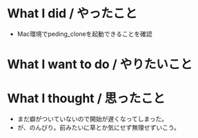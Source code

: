 # What I did / やったこと
- Mac環境でpeding_cloneを起動できることを確認

# What I want to do / やりたいこと

# What I thought / 思ったこと
- まだ癖がついていないので開始が遅くなってしまった。
- が、のんびり。前みたいに草とか気にせず無理せずいこう。
